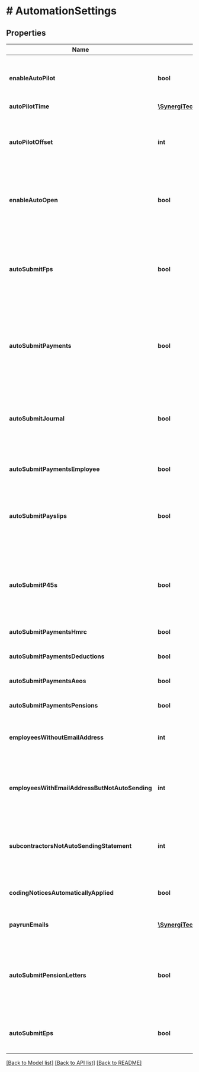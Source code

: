 # # AutomationSettings

## Properties

Name | Type | Description | Notes
------------ | ------------- | ------------- | -------------
**enableAutoPilot** | **bool** | IF enabled then payruns will be automatically finalised on the payment date and the next payrun will be started | [optional]
**autoPilotTime** | [**\SynergiTech\Staffology\Model\AutoPilotFinaliseTime**](AutoPilotFinaliseTime.md) |  | [optional]
**autoPilotOffset** | **int** | How many days before the payment date a payrun should be finalised.  Set it to 0 if you want the payrun to be automatically finalised on the payment date itself | [optional]
**enableAutoOpen** | **bool** | IF enabled then whenever you close a payrun, the next one will be started. Automatically set to true if EnableAutoPilot is true | [optional]
**autoSubmitFps** | **bool** | If set to true, we&#39;ll automatically send your FPS to HMRC whenever you finalise a PayRun.  This property will always have the same value as the property with the same name on the RtiSubmissionSettings model. | [optional]
**autoSubmitPayments** | **bool** | If set to true, we&#39;ll automatically submit payments whenever you finalise a PayRun.  The employer must be connected to an ExternalDataProvider supporting Type of &#39;Payments&#39;. | [optional]
**autoSubmitJournal** | **bool** | If set to true, we&#39;ll automatically submit the payroll journal whenever you finalise a PayRun.  The employer must be connected to an ExternalDataProvider supporting Type of &#39;Accounting&#39;. | [optional]
**autoSubmitPaymentsEmployee** | **bool** | Used in conjunction with AutoSubmitPayments. | [optional]
**autoSubmitPayslips** | **bool** | If set to true, we&#39;ll automatically submit payslips whenever you finalise a PayRun.  The employer must be connected to an ExternalDataProvider supporting Type of &#39;EmployeePortal&#39;. | [optional]
**autoSubmitP45s** | **bool** | If set to true, we&#39;ll automatically submit P45s whenever you finalise a PayRun.  The employer must be connected to an ExternalDataProvider supporting Type of &#39;EmployeePortal&#39;. | [optional]
**autoSubmitPaymentsHmrc** | **bool** | Used in conjunction with AutoSubmitPayments. | [optional]
**autoSubmitPaymentsDeductions** | **bool** | Used in conjunction with AutoSubmitPayments. | [optional]
**autoSubmitPaymentsAeos** | **bool** | Used in conjunction with AutoSubmitPayments. | [optional]
**autoSubmitPaymentsPensions** | **bool** | Used in conjunction with AutoSubmitPayments. | [optional]
**employeesWithoutEmailAddress** | **int** | [readonly] A count of how many employees or subcontractors for this employer do not have email addresses | [optional]
**employeesWithEmailAddressButNotAutoSending** | **int** | [readonly] A count of how many employees or subcontractors for this employer do have email addresses but don&#39;t have the option enabled to auto-email payslips | [optional]
**subcontractorsNotAutoSendingStatement** | **int** | [readonly] A count of how many subscontractors for this employer do don&#39;t have the option enabled to auto-email statement | [optional]
**codingNoticesAutomaticallyApplied** | **bool** | [readonly] An indicator of whether or not this employer is automatically applying DpsNotices | [optional]
**payrunEmails** | [**\SynergiTech\Staffology\Model\PayrunEmail[]**](PayrunEmail.md) | Automated emails that will be sent when a PayRun is finalised | [optional]
**autoSubmitPensionLetters** | **bool** | If set to true, we&#39;ll automatically submit Pension Letters whenever you finalise a PayRun.  The employer must be connected to an ExternalDataProvider supporting Type of &#39;EmployeePortal&#39;. | [optional]
**autoSubmitEps** | **bool** | If set to true, we&#39;ll automatically send your EPS to HMRC whenever you finalise a PayRun. | [optional]

[[Back to Model list]](../../README.md#models) [[Back to API list]](../../README.md#endpoints) [[Back to README]](../../README.md)
